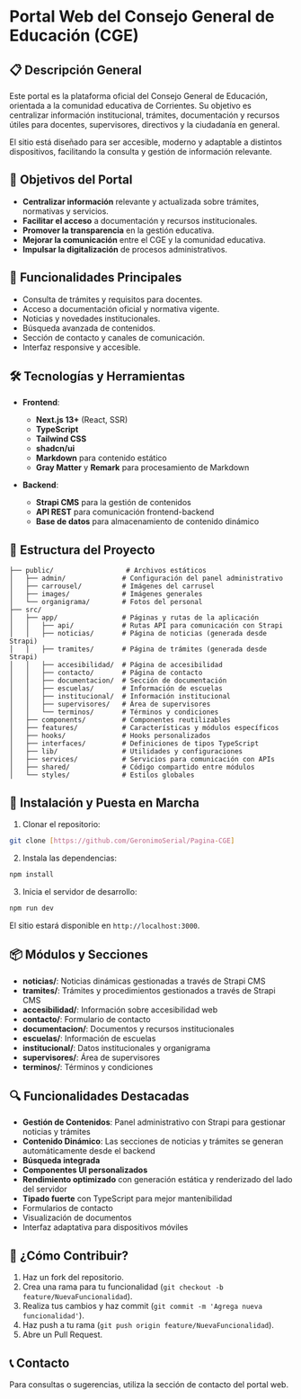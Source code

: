 # Portal Web del Consejo General de Educación (CGE)

## 📋 Descripción General

Este portal es la plataforma oficial del Consejo General de Educación, orientada a la comunidad educativa de Corrientes. Su objetivo es centralizar información institucional, trámites, documentación y recursos útiles para docentes, supervisores, directivos y la ciudadanía en general.

El sitio está diseñado para ser accesible, moderno y adaptable a distintos dispositivos, facilitando la consulta y gestión de información relevante.

## 🎯 Objetivos del Portal

- **Centralizar información** relevante y actualizada sobre trámites, normativas y servicios.
- **Facilitar el acceso** a documentación y recursos institucionales.
- **Promover la transparencia** en la gestión educativa.
- **Mejorar la comunicación** entre el CGE y la comunidad educativa.
- **Impulsar la digitalización** de procesos administrativos.

## 🚀 Funcionalidades Principales

- Consulta de trámites y requisitos para docentes.
- Acceso a documentación oficial y normativa vigente.
- Noticias y novedades institucionales.
- Búsqueda avanzada de contenidos.
- Sección de contacto y canales de comunicación.
- Interfaz responsive y accesible.

## 🛠️ Tecnologías y Herramientas

- **Frontend**:
  - **Next.js 13+** (React, SSR)
  - **TypeScript**
  - **Tailwind CSS**
  - **shadcn/ui**
  - **Markdown** para contenido estático
  - **Gray Matter** y **Remark** para procesamiento de Markdown

- **Backend**:
  - **Strapi CMS** para la gestión de contenidos
  - **API REST** para comunicación frontend-backend
  - **Base de datos** para almacenamiento de contenido dinámico

## 📁 Estructura del Proyecto

```
├── public/                  # Archivos estáticos
│   ├── admin/              # Configuración del panel administrativo
│   ├── carrousel/          # Imágenes del carrusel
│   ├── images/             # Imágenes generales
│   └── organigrama/        # Fotos del personal
├── src/
│   ├── app/                # Páginas y rutas de la aplicación
│   │   ├── api/            # Rutas API para comunicación con Strapi
│   │   ├── noticias/       # Página de noticias (generada desde Strapi)
│   │   ├── tramites/       # Página de trámites (generada desde Strapi)
│   │   ├── accesibilidad/  # Página de accesibilidad
│   │   ├── contacto/       # Página de contacto
│   │   ├── documentacion/  # Sección de documentación
│   │   ├── escuelas/       # Información de escuelas
│   │   ├── institucional/  # Información institucional
│   │   ├── supervisores/   # Área de supervisores
│   │   └── terminos/       # Términos y condiciones
│   ├── components/         # Componentes reutilizables
│   ├── features/           # Características y módulos específicos
│   ├── hooks/              # Hooks personalizados
│   ├── interfaces/         # Definiciones de tipos TypeScript
│   ├── lib/                # Utilidades y configuraciones
│   ├── services/           # Servicios para comunicación con APIs
│   ├── shared/             # Código compartido entre módulos
│   └── styles/             # Estilos globales
```

## 🔧 Instalación y Puesta en Marcha

1. Clonar el repositorio:

```bash
git clone [https://github.com/GeronimoSerial/Pagina-CGE]
```

2. Instala las dependencias:

```bash
npm install
```

3. Inicia el servidor de desarrollo:

```bash
npm run dev
```

El sitio estará disponible en `http://localhost:3000`.

## 📦 Módulos y Secciones

- **noticias/**: Noticias dinámicas gestionadas a través de Strapi CMS
- **tramites/**: Trámites y procedimientos gestionados a través de Strapi CMS
- **accesibilidad/**: Información sobre accesibilidad web
- **contacto/**: Formulario de contacto
- **documentacion/**: Documentos y recursos institucionales
- **escuelas/**: Información de escuelas
- **institucional/**: Datos institucionales y organigrama
- **supervisores/**: Área de supervisores
- **terminos/**: Términos y condiciones

## 🔍 Funcionalidades Destacadas

- **Gestión de Contenidos**: Panel administrativo con Strapi para gestionar noticias y trámites
- **Contenido Dinámico**: Las secciones de noticias y trámites se generan automáticamente desde el backend
- **Búsqueda integrada**
- **Componentes UI personalizados**
- **Rendimiento optimizado** con generación estática y renderizado del lado del servidor
- **Tipado fuerte** con TypeScript para mejor mantenibilidad
- Formularios de contacto
- Visualización de documentos
- Interfaz adaptativa para dispositivos móviles

## 🤝 ¿Cómo Contribuir?

1. Haz un fork del repositorio.
2. Crea una rama para tu funcionalidad (`git checkout -b feature/NuevaFuncionalidad`).
3. Realiza tus cambios y haz commit (`git commit -m 'Agrega nueva funcionalidad'`).
4. Haz push a tu rama (`git push origin feature/NuevaFuncionalidad`).
5. Abre un Pull Request.

## 📞 Contacto

Para consultas o sugerencias, utiliza la sección de contacto del portal web.
